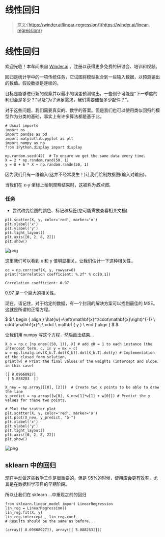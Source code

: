 # 线性回归

> 原文:[https://winder.ai/linear-regression/](https://winder.ai/linear-regression/)

# 线性回归

欢迎光临！本车间来自 [Winder.ai](https://Winder.ai/?utm_source=winderresearch&utm_medium=notebook&utm_campaign=workshop&utm_term=individual) 。注册以获得更多免费的研讨会、培训和视频。

回归是统计学中的一项传统任务，它试图将模型拟合到一些输入数据，以预测输出的数值。假设数据是连续的。

目标是能够进行新的观察并以最小的误差预测输出。一些例子可能是“下一季度的利润会是多少？”以及“为了满足需求，我们需要储备多少配件？”。

对于这些问题，我们需要真实的、数字的答案。但是我们也可以使用类似回归的模型作为分类的基础，事实上有许多算法都是基于此。

```
# Usual imports
import os
import pandas as pd
import matplotlib.pyplot as plt
import numpy as np
from IPython.display import display 
```

```
np.random.seed(42)  # To ensure we get the same data every time.
X = 2 * np.random.rand(50, 1)
y = 8 + 6 * X + np.random.randn(50, 1) 
```

因为我们只有一维输入(这并不经常发生！)让我们绘制数据图(输入对输出)。

当我们在 x-y 坐标上绘制观察结果时，这被称为*散点图*。

### 任务

*   尝试改变绘图的颜色、标记和标签(您可能需要查看相关文档)

```
plt.scatter(X, y, color='red', marker='o')
plt.xlabel('x')
plt.ylabel('y')
plt.tight_layout()
plt.axis([0, 2, 8, 22])
plt.show() 
```

![png](../Images/fff4d03a23352d752718895bda0257ae.png)

这里我们可以看到 x 和 y 值明显相关。让我们估计一下这种相关性..

```
cc = np.corrcoef(X, y, rowvar=0)
print("Correlation coefficient: %.2f" % cc[0,1]) 
```

```
Correlation coefficient: 0.97 
```

0.97 是一个巨大的相关性。

现在，请记住，对于给定的数据，有一个封闭的解决方案可以找到最佳的 MSE。这就是所谓的正常方程。

$ $ \ begin { align } \hat{w}=\left(\mathbf{x}^t\cdot\mathbf{x}\right)^{-1} \ cdot \mathbf{x}^t \ cdot \ mathbf { y } \ end { align } $ $

让我们用 numpy 写这个方程，然后画出结果&mldr;

```
X_b = np.c_[np.ones((50, 1)), X] # add x0 = 1 to each instance (the intercept term, c, in y = mx + c)
w = np.linalg.inv(X_b.T.dot(X_b)).dot(X_b.T).dot(y) # Implementation of the closed form solution.
print(w) # Print the final values of the weights (intercept and slope, in this case) 
```

```
[[ 8.09668927]
 [ 5.888283  ]] 
```

```
X_new = np.array([[0], [2]])  # Create two x points to be able to draw the line
y_predict = np.array([w[0], X_new[1]*w[1] + w[0]]) # Predict the y values for these two points.

# Plot the scatter plot
plt.scatter(X, y, color='red', marker='o')
plt.plot(X_new, y_predict, "b-")
plt.xlabel('x')
plt.ylabel('y')
plt.tight_layout()
plt.axis([0, 2, 8, 22])
plt.show() 
```

![png](../Images/fb97f77a3f89cdc47338e515cef8d708.png)

## sklearn 中的回归

现在手动做这些数学工作是很重要的，但是 95%的时候，使用库会更有效率，尤其是在数据科学项目的早期阶段。

所以让我们在 sklearn &mldr;中重现之前的回归

```
from sklearn.linear_model import LinearRegression
lin_reg = LinearRegression()
lin_reg.fit(X, y)
lin_reg.intercept_, lin_reg.coef_
# Results should be the same as before... 
```

```
(array([ 8.09668927]), array([[ 5.888283]])) 
```